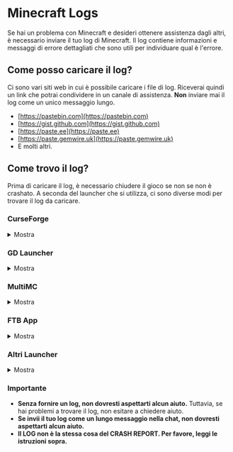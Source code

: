 # Minecraft Logs

Se hai un problema con Minecraft e desideri ottenere assistenza dagli altri, è necessario inviare il tuo log di Minecraft. Il log contiene informazioni e messaggi di errore dettagliati che sono utili per individuare qual è l'errore.

## Come posso caricare il log?

Ci sono vari siti web in cui è possibile caricare i file di log. Riceverai quindi un link che potrai condividere in un canale di assistenza. **Non** inviare mai il log come un unico messaggio lungo.

* [https://pastebin.com](https://pastebin.com)
* [https://gist.github.com](https://gist.github.com)
* [https://paste.ee](https://paste.ee)
* [https://paste.gemwire.uk](https://paste.gemwire.uk)
* E molti altri.

## Come trovo il log?

Prima di caricare il log, è necessario chiudere il gioco se non se non è crashato. A seconda del launcher che si utilizza, ci sono diverse modi per trovare il log da caricare.

### CurseForge

<details>
<summary>Mostra</summary>

Se stai utilizzando CurseForge, fai click destro sul profilo del tuo modpack, quindi seleziona `Apri cartella`.
Troverai una cartella chiamata `logs`. All'interno troverai un file chiamato `latest.log`.
Devi caricare quel file su uno dei siti web linkati sopra.
</details>

### GD Launcher

<details>
<summary>Mostra</summary>

Se stai utilizzando GD Launcher, fai click destro sul profilo del tuo modpack, quindi seleziona `Apri cartella`.
Troverai una cartella chiamata `logs`. All'interno troverai un file chiamato `latest.log`.
Devi caricare quel file su uno dei siti web linkati sopra.
</details>

### MultiMC

<details>
<summary>Mostra</summary>

Se stai utilizzando MultiMC, fai clic su `Modifica istanza`, quindi su `Altri log`.
Ora scegli `logs/latest.log` nel selettore in alto e fai clic su `Carica`. Riceverai un link che puoi condividere. 
In alternativa, puoi premere direttamente `Carica` nella scheda `Minecraft Log`.
</details>

### FTB App

<details>
<summary>Mostra</summary>

Se stai utilizzando FTB App, fai clic sul profilo del tuo modpack, quindi su `Impostazioni` nell'angolo in alto a destra. Dopo, fai clic su `Apri cartella` nell'angolo in basso a sinistra.
Troverai una cartella chiamata `logs`. All'interno troverai un file chiamato `latest.log`.
Devi caricare quel file su uno dei siti web linkati sopra.
</details>

### Altri Launcher

<details>
<summary>Mostra</summary>

Nella tua cartella `.minecraft`, troverai una cartella chiamata `logs`. All'interno troverai un file chiamato `latest.log`.
Devi caricare quel file su uno dei siti web linkati sopra.
</details>

### Importante

* **Senza fornire un log, non dovresti aspettarti alcun aiuto.**
  Tuttavia, se hai problemi a trovare il log, non esitare a chiedere aiuto.
* **Se invii il tuo log come un lungo messaggio nella chat, non dovresti aspettarti alcun aiuto.**
* **Il LOG non è la stessa cosa del CRASH REPORT. Per favore, leggi le istruzioni sopra.**